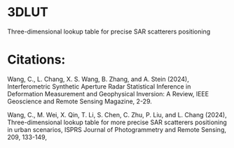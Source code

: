 # 3DLUT
Three-dimensional lookup table for precise SAR scatterers positioning

# Citations:

Wang, C., L. Chang, X. S. Wang, B. Zhang, and A. Stein (2024), Interferometric Synthetic Aperture Radar Statistical Inference in Deformation Measurement and Geophysical Inversion: A Review, IEEE Geoscience and Remote Sensing Magazine, 2-29.

Wang, C., M. Wei, X. Qin, T. Li, S. Chen, C. Zhu, P. Liu, and L. Chang (2024), Three-dimensional lookup table for more precise SAR scatterers positioning in urban scenarios, ISPRS Journal of Photogrammetry and Remote Sensing, 209, 133-149, 
